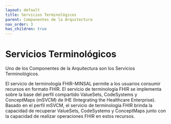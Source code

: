 ```yaml
---
layout: default
title: Servicios Terminológicos
parent: Componentes de la Arquitectura
nav_order: 3
has_children: true
---
```


# Servicios Terminológicos

Uno de los Componentes de la Arquitectura son los Servicios Terminológicos. 

El servicio de terminología FHIR-MINSAL permite a los usuarios consumir recursos en formato FHIR. El servicio de terminología  FHIR se implementa sobre la base del perfil compartido ValueSets, CodeSystems y ConceptMaps (mSVCM) de IHE (Integrating the Healthcare Enterprise). Basado en el perfil mSVCM, el servicio de terminología FHIR brinda la capacidad de recuperar ValueSets, CodeSystems y ConceptMaps junto con la capacidad de realizar operaciones FHIR en estos recursos.